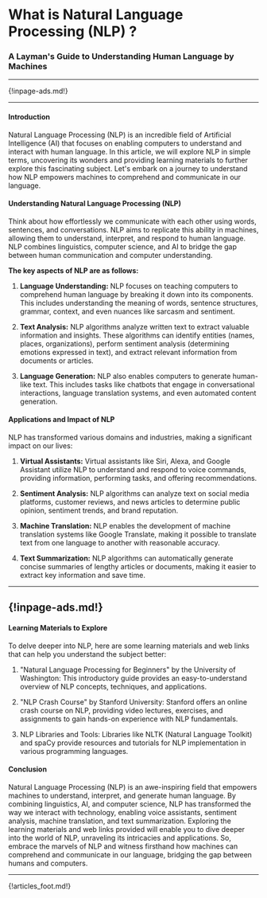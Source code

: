 # **What is Natural Language Processing (NLP) ?**
### A Layman's Guide to Understanding Human Language by Machines

---

{!inpage-ads.md!}

---

#### **Introduction**

Natural Language Processing (NLP) is an incredible field of Artificial Intelligence (AI) that focuses on enabling computers to understand and interact with human language. In this article, we will explore NLP in simple terms, uncovering its wonders and providing learning materials to further explore this fascinating subject. Let's embark on a journey to understand how NLP empowers machines to comprehend and communicate in our language.

#### **Understanding Natural Language Processing (NLP)**

Think about how effortlessly we communicate with each other using words, sentences, and conversations. NLP aims to replicate this ability in machines, allowing them to understand, interpret, and respond to human language. NLP combines linguistics, computer science, and AI to bridge the gap between human communication and computer understanding.

**The key aspects of NLP are as follows:**

1. **Language Understanding:** NLP focuses on teaching computers to comprehend human language by breaking it down into its components. This includes understanding the meaning of words, sentence structures, grammar, context, and even nuances like sarcasm and sentiment.

2. **Text Analysis:** NLP algorithms analyze written text to extract valuable information and insights. These algorithms can identify entities (names, places, organizations), perform sentiment analysis (determining emotions expressed in text), and extract relevant information from documents or articles.

3. **Language Generation:** NLP also enables computers to generate human-like text. This includes tasks like chatbots that engage in conversational interactions, language translation systems, and even automated content generation.

#### **Applications and Impact of NLP**

NLP has transformed various domains and industries, making a significant impact on our lives:

1. **Virtual Assistants:** Virtual assistants like Siri, Alexa, and Google Assistant utilize NLP to understand and respond to voice commands, providing information, performing tasks, and offering recommendations.

2. **Sentiment Analysis:** NLP algorithms can analyze text on social media platforms, customer reviews, and news articles to determine public opinion, sentiment trends, and brand reputation.

3. **Machine Translation:** NLP enables the development of machine translation systems like Google Translate, making it possible to translate text from one language to another with reasonable accuracy.

4. **Text Summarization:** NLP algorithms can automatically generate concise summaries of lengthy articles or documents, making it easier to extract key information and save time.

---
{!inpage-ads.md!}
---

#### **Learning Materials to Explore**

To delve deeper into NLP, here are some learning materials and web links that can help you understand the subject better:

1. "Natural Language Processing for Beginners" by the University of Washington: This introductory guide provides an easy-to-understand overview of NLP concepts, techniques, and applications.

2. "NLP Crash Course" by Stanford University: Stanford offers an online crash course on NLP, providing video lectures, exercises, and assignments to gain hands-on experience with NLP fundamentals.

3. NLP Libraries and Tools: Libraries like NLTK (Natural Language Toolkit) and spaCy provide resources and tutorials for NLP implementation in various programming languages.


#### **Conclusion**

Natural Language Processing (NLP) is an awe-inspiring field that empowers machines to understand, interpret, and generate human language. By combining linguistics, AI, and computer science, NLP has transformed the way we interact with technology, enabling voice assistants, sentiment analysis, machine translation, and text summarization. Exploring the learning materials and web links provided will enable you to dive deeper into the world of NLP, unraveling its intricacies and applications. So, embrace the marvels of NLP and witness firsthand how machines can comprehend and communicate in our language, bridging the gap between humans and computers.


---

{!articles_foot.md!}
